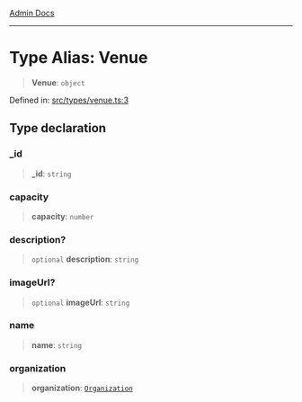 [Admin Docs](/)

***

# Type Alias: Venue

> **Venue**: `object`

Defined in: [src/types/venue.ts:3](https://github.com/PalisadoesFoundation/talawa-admin/blob/main/src/types/venue.ts#L3)

## Type declaration

### \_id

> **\_id**: `string`

### capacity

> **capacity**: `number`

### description?

> `optional` **description**: `string`

### imageUrl?

> `optional` **imageUrl**: `string`

### name

> **name**: `string`

### organization

> **organization**: [`Organization`](../../organization/type-aliases/Organization.md)
